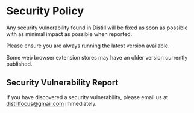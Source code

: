 # Security Policy

Any security vulnerability found in Distill will be fixed as soon as possible with as minimal impact as possible when reported.

Please ensure you are always running the latest version available.

Some web browser extension stores may have an older version currently published.

## Security Vulnerability Report

If you have discovered a security vulnerability, please email us at <distillfocus@gmail.com> immediately.
